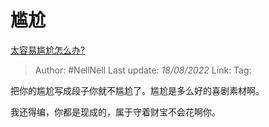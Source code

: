 # 尴尬
[太容易尴尬怎么办?](https://www.zhihu.com/question/488629339/answer/2623504893)

> Author: #NellNell
> Last update: *18/08/2022*
> Link:
> Tag:

把你的尴尬写成段子你就不尴尬了。尴尬是多么好的喜剧素材啊。

我还得编，你都是现成的，属于守着财宝不会花啊你。
